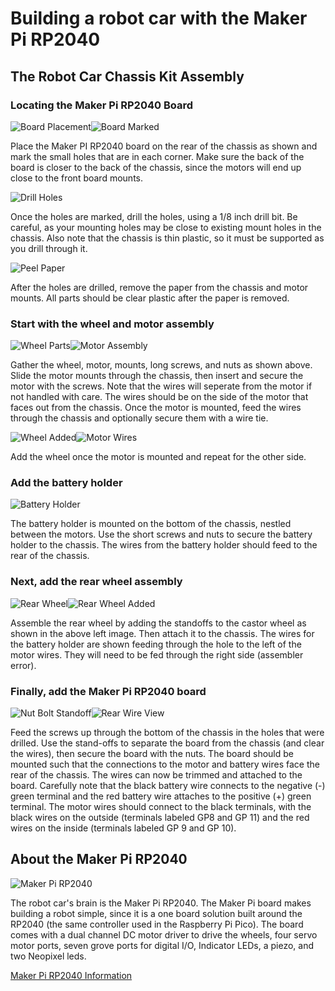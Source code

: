 # Building a robot car with the Maker Pi RP2040

## The Robot Car Chassis Kit Assembly

### Locating the Maker Pi RP2040 Board

![Board Placement](./img/BoardPlacement.jpg)![Board Marked](./img/BoardMarked.jpg)

Place the Maker PI RP2040 board on the rear of the chassis as shown and mark the small holes that are in each corner.  Make sure the back of the board is closer to the back of the chassis, since the motors will end up close to the front board mounts.

![Drill Holes](./img/DrillHoles.jpg)

Once the holes are marked, drill the holes, using a 1/8 inch drill bit.  Be careful, as your mounting holes may be close to existing mount holes in the chassis.  Also note that the chassis is thin plastic, so it must be supported as you drill through it.

![Peel Paper](./img/PeelPaper.jpg)

After the holes are drilled, remove the paper from the chassis and motor mounts.  All parts should be clear plastic after the paper is removed.

### Start with the wheel and motor assembly

![Wheel Parts](./img/WheelParts.jpg)![Motor Assembly](./img/MotorAssembly.jpg)

Gather the wheel, motor, mounts, long screws, and nuts as shown above.  Slide the motor mounts through the chassis, then insert and secure the motor with the screws.  Note that the wires will seperate from the motor if not handled with care.  The wires should be on the side of the motor that faces out from the chassis.  Once the motor is mounted, feed the wires through the chassis and optionally secure them with a wire tie.

![Wheel Added](./img/WheelAdded.jpg)![Motor Wires](./img/MotorWires.jpg)

Add the wheel once the motor is mounted and repeat for the other side.

### Add the battery holder

![Battery Holder](./img/BatteryHolder.jpg)

The battery holder is mounted on the bottom of the chassis, nestled between the motors.  Use the short screws and nuts to secure the battery holder to the chassis.  The wires from the battery holder should feed to the rear of the chassis.

### Next, add the rear wheel assembly

![Rear Wheel](./img/RearWheel.jpg)![Rear Wheel Added](./img/RearWheelAssembled.jpg)

Assemble the rear wheel by adding the standoffs to the castor wheel as shown in the above left image.  Then attach it to the chassis.  The wires for the battery holder are shown feeding through the hole to the left of the motor wires.  They will need to be fed through the right side (assembler error).

### Finally, add the Maker Pi RP2040 board

![Nut Bolt Standoff](./img/NutBoltStandoff.jpg)![Rear Wire View](./img/RearWires.jpg)

Feed the screws up through the bottom of the chassis in the holes that were drilled.  Use the stand-offs to separate the board from the chassis (and clear the wires), then secure the board with the nuts.  The board should be mounted such that the connections to the motor and battery wires face the rear of the chassis.  The wires can now be trimmed and attached to the board.  Carefully note that the black battery wire connects to the negative (-) green terminal and the red battery wire attaches to the positive (+) green terminal.  The motor wires should connect to the black terminals, with the black wires on the outside (terminals labeled GP8 and GP 11) and the red wires on the inside (terminals labeled GP 9 and GP 10).

## About the Maker Pi RP2040

![Maker Pi RP2040](./img/maker-pi-rp2040-top-view.png)

The robot car's brain is the Maker Pi RP2040.  The Maker Pi board makes building a robot simple, since it is a one board solution built around the RP2040 (the same controller used in the Raspberry Pi Pico).  The board comes with a dual channel DC motor driver to drive the wheels, four servo motor ports, seven grove ports for digital I/O, Indicator LEDs, a piezo, and two Neopixel leds.

[Maker Pi RP2040 Information](https://www.cytron.io/p-maker-pi-rp2040-simplifying-robotics-with-raspberry-pi-rp2040)
